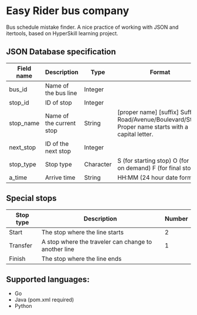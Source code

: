 # Easy Rider bus company
Bus schedule mistake finder. A nice practice of working with JSON and itertools, based on HyperSkill learning project.

## JSON Database specification
| Field name | Description              | Type      | Format                                                                                                | Other    |
|------------|--------------------------|-----------|-------------------------------------------------------------------------------------------------------|----------|
| bus_id     | Name of the bus line     | Integer   |                                                                                                       | Required |
| stop_id    | ID of stop               | Integer   |                                                                                                       | Required |
| stop_name  | Name of the current stop | String    | [proper name] [suffix] Suffix: Road/Avenue/Boulevard/Street Proper name starts with a capital letter. | Required |
| next_stop  | ID of the next stop      | Integer   |                                                                                                       | Required |
| stop_type  | Stop type                | Character | S (for starting stop) O (for stop on demand) F (for final stop)                                       |          |
| a_time     | Arrive time              | String    | HH:MM (24 hour date format)                                                                           | Required |

## Special stops
| Stop type | Description                                          | Number |
|-----------|------------------------------------------------------|--------|
| Start     | The stop where the line starts                       | 2      |
| Transfer  | A stop where the traveler can change to another line | 1      |
| Finish    | The stop where the line ends                         |        |

## Supported languages:
- Go
- Java (pom.xml required)
- Python
